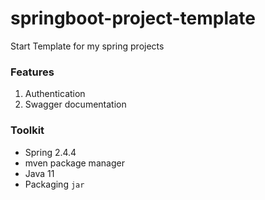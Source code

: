 # springboot-project-template
Start Template for my spring projects



### Features

1. Authentication
2. Swagger documentation



### Toolkit

- Spring 2.4.4
- mven package manager
- Java 11
- Packaging `jar`

